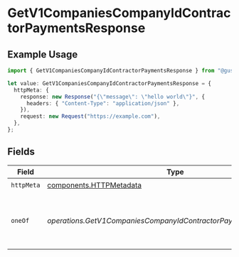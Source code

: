 # GetV1CompaniesCompanyIdContractorPaymentsResponse

## Example Usage

```typescript
import { GetV1CompaniesCompanyIdContractorPaymentsResponse } from "@gusto/embedded-api/models/operations/getv1companiescompanyidcontractorpayments.js";

let value: GetV1CompaniesCompanyIdContractorPaymentsResponse = {
  httpMeta: {
    response: new Response("{\"message\": \"hello world\"}", {
      headers: { "Content-Type": "application/json" },
    }),
    request: new Request("https://example.com"),
  },
};
```

## Fields

| Field                                                              | Type                                                               | Required                                                           | Description                                                        |
| ------------------------------------------------------------------ | ------------------------------------------------------------------ | ------------------------------------------------------------------ | ------------------------------------------------------------------ |
| `httpMeta`                                                         | [components.HTTPMetadata](../../models/components/httpmetadata.md) | :heavy_check_mark:                                                 | N/A                                                                |
| `oneOf`                                                            | *operations.GetV1CompaniesCompanyIdContractorPaymentsResponseBody* | :heavy_minus_sign:                                                 | A JSON object containing contractor payments information           |